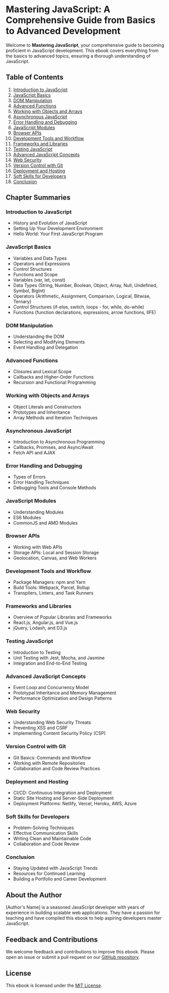 # Mastering JavaScript: A Comprehensive Guide from Basics to Advanced Development

Welcome to **Mastering JavaScript**, your comprehensive guide to becoming proficient in JavaScript development. This ebook covers everything from the basics to advanced topics, ensuring a thorough understanding of JavaScript.

## Table of Contents

1. [Introduction to JavaScript](#introduction-to-javascript)
2. [JavaScript Basics](#javascript-basics)
3. [DOM Manipulation](#dom-manipulation)
4. [Advanced Functions](#advanced-functions)
5. [Working with Objects and Arrays](#working-with-objects-and-arrays)
6. [Asynchronous JavaScript](#asynchronous-javascript)
7. [Error Handling and Debugging](#error-handling-and-debugging)
8. [JavaScript Modules](#javascript-modules)
9. [Browser APIs](#browser-apis)
10. [Development Tools and Workflow](#development-tools-and-workflow)
11. [Frameworks and Libraries](#frameworks-and-libraries)
12. [Testing JavaScript](#testing-javascript)
13. [Advanced JavaScript Concepts](#advanced-javascript-concepts)
14. [Web Security](#web-security)
15. [Version Control with Git](#version-control-with-git)
16. [Deployment and Hosting](#deployment-and-hosting)
17. [Soft Skills for Developers](#soft-skills-for-developers)
18. [Conclusion](#conclusion)

## Chapter Summaries

### Introduction to JavaScript

- History and Evolution of JavaScript
- Setting Up Your Development Environment
- Hello World: Your First JavaScript Program

### JavaScript Basics

- Variables and Data Types
- Operators and Expressions
- Control Structures
- Functions and Scope
- Variables (var, let, const)
- Data Types (String, Number, Boolean, Object, Array, Null, Undefined, Symbol, BigInt)
- Operators (Arithmetic, Assignment, Comparison, Logical, Bitwise, Ternary)
- Control Structures (if-else, switch, loops - for, while, do-while)
- Functions (function declarations, expressions, arrow functions, IIFE)

### DOM Manipulation

- Understanding the DOM
- Selecting and Modifying Elements
- Event Handling and Delegation

### Advanced Functions

- Closures and Lexical Scope
- Callbacks and Higher-Order Functions
- Recursion and Functional Programming

### Working with Objects and Arrays

- Object Literals and Constructors
- Prototypes and Inheritance
- Array Methods and Iteration Techniques

### Asynchronous JavaScript

- Introduction to Asynchronous Programming
- Callbacks, Promises, and Async/Await
- Fetch API and AJAX

### Error Handling and Debugging

- Types of Errors
- Error Handling Techniques
- Debugging Tools and Console Methods

### JavaScript Modules

- Understanding Modules
- ES6 Modules
- CommonJS and AMD Modules

### Browser APIs

- Working with Web APIs
- Storage APIs: Local and Session Storage
- Geolocation, Canvas, and Web Workers

### Development Tools and Workflow

- Package Managers: npm and Yarn
- Build Tools: Webpack, Parcel, Rollup
- Transpilers, Linters, and Task Runners

### Frameworks and Libraries

- Overview of Popular Libraries and Frameworks
- React.js, Angular.js, and Vue.js
- jQuery, Lodash, and D3.js

### Testing JavaScript

- Introduction to Testing
- Unit Testing with Jest, Mocha, and Jasmine
- Integration and End-to-End Testing

### Advanced JavaScript Concepts

- Event Loop and Concurrency Model
- Prototypal Inheritance and Memory Management
- Performance Optimization and Design Patterns

### Web Security

- Understanding Web Security Threats
- Preventing XSS and CSRF
- Implementing Content Security Policy (CSP)

### Version Control with Git

- Git Basics: Commands and Workflow
- Working with Remote Repositories
- Collaboration and Code Review Practices

### Deployment and Hosting

- CI/CD: Continuous Integration and Deployment
- Static Site Hosting and Server-Side Deployment
- Deployment Platforms: Netlify, Vercel, Heroku, AWS, Azure

### Soft Skills for Developers

- Problem-Solving Techniques
- Effective Communication Skills
- Writing Clean and Maintainable Code
- Collaboration and Code Review

### Conclusion

- Staying Updated with JavaScript Trends
- Resources for Continued Learning
- Building a Portfolio and Career Development

## About the Author

[Author's Name] is a seasoned JavaScript developer with years of experience in building scalable web applications. They have a passion for teaching and have compiled this ebook to help aspiring developers master JavaScript.

## Feedback and Contributions

We welcome feedback and contributions to improve this ebook. Please open an issue or submit a pull request on our [GitHub repository](#).

## License

This ebook is licensed under the [MIT License](LICENSE).
